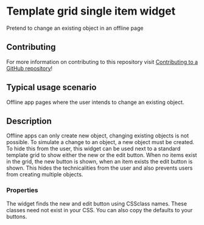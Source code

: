 # Template grid single item widget

Pretend to change an existing object in an offline page

## Contributing

For more information on contributing to this repository visit [Contributing to a GitHub repository](https://world.mendix.com/display/howto50/Contributing+to+a+GitHub+repository)!

## Typical usage scenario

Offline app pages where the user intends to change an existing object.
 
## Description

Offline apps can only create new object, changing existing objects is not possible. To simulate a change to an object, a new object must be created. To hide this from the user, this widget can be used next to a standard template grid to show either the new or the edit button. When no items exist in the grid, the new button is shown, when an item exists the edit button is shown. This hides the technicalities from the user and also prevents users from creating multiple objects.

### Properties

The widget finds the new and edit button using CSSclass names. These classes need not exist in your CSS. You can also copy the defaults to your buttons.